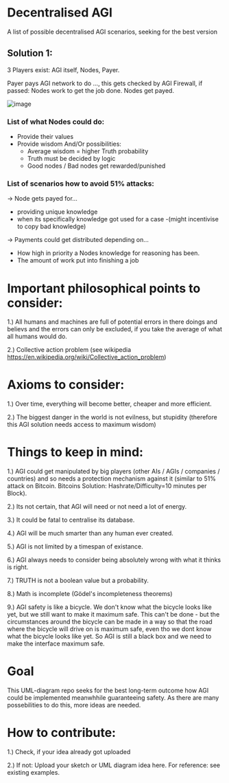 # Decentralised AGI
A list of possible decentralised AGI scenarios, seeking for the best version

## Solution 1:
3 Players exist: AGI itself, Nodes, Payer.

Payer pays AGI network to do ..., this gets checked by AGI Firewall, if passed: Nodes work to get the job done. Nodes get payed.

![image](https://github.com/DasDouble/decentralisedAGI/assets/77044936/69e3c3b1-880f-48d1-a018-d4d355b4462e)


### List of what Nodes could do: 
* Provide their values
* Provide wisdom
      And/Or possibilities:
    * Average wisdom = higher Truth probability
    * Truth must be decided by logic
    * Good nodes / Bad nodes get rewarded/punished

### List of scenarios how to avoid 51% attacks:
-> Node gets payed for…
* providing unique knowledge
* when its specifically knowledge got used for a case
		-(might incentivise to copy bad knowledge)

-> Payments could get distributed depending on…
* How high in priority a Nodes knowledge for reasoning has been.
* The amount of work put into finishing a job

# Important philosophical points to consider:
1.) All humans and machines are full of potential errors in there doings and believs and the errors can only be excluded, if you take the average of what all humans would do.

2.) Collective action problem (see wikipedia https://en.wikipedia.org/wiki/Collective_action_problem)

# Axioms to consider:
1.) Over time, everything will become better, cheaper and more efficient.

2.) The biggest danger in the world is not evilness, but stupidity (therefore this AGI solution needs access to maximum wisdom)

# Things to keep in mind:
1.) AGI could get manipulated by big players (other AIs / AGIs / companies / countries) and so needs a protection mechanism against it (similar to 51% attack on Bitcoin. Bitcoins Solution: Hashrate/Difficulty=10 minutes per Block).

2.) Its not certain, that AGI will need or not need a lot of energy.

3.) It could be fatal to centralise its database.

4.) AGI will be much smarter than any human ever created.

5.) AGI is not limited by a timespan of existance.

6.) AGI always needs to consider being absolutely wrong with what it thinks is right.

7.) TRUTH is not a boolean value but a probability.

8.) Math is incomplete (Gödel's incompleteness theorems)

9.) AGI safety is like a bicycle. We don't know what the bicycle looks like yet, but we still want to make it maximum safe. This can't be done - but the circumstances around the bicycle can be made in a way so that the road where the bicycle will drive on is maximum safe, even tho we dont know what the bicycle looks like yet. So AGI is still a black box and we need to make the interface maximum safe.

# Goal
This UML-diagram repo seeks for the best long-term outcome how AGI could be implemented meanwhhile guaranteeing safety.
As there are many possebilities to do this, more ideas are needed.

# How to contribute:
1.) Check, if your idea already got uploaded

2.) If not: Upload your sketch or UML diagram idea here. For reference: see existing examples.
